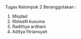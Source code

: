 Tugas Kelompok 2 Beranggotakan : 
1. Miqdad
2. RIdwaN kusuma
3. Radithya ardhani
4. Aditya fitriansyah


